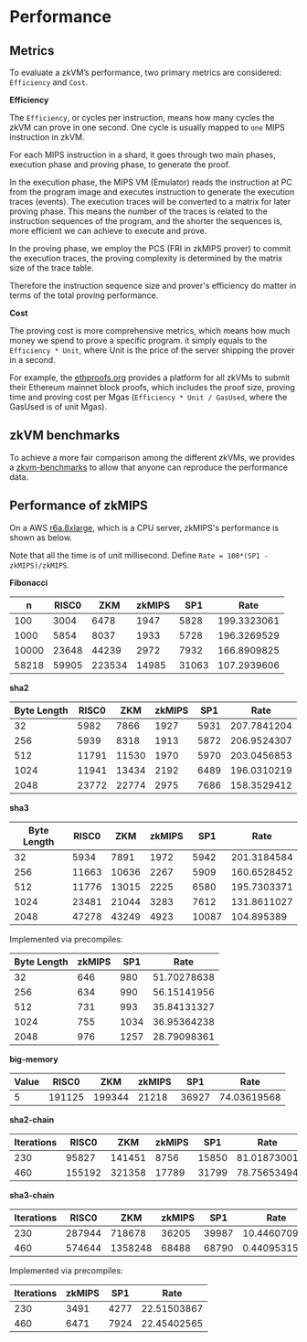 # Performance

## Metrics
To evaluate a zkVM’s performance, two primary metrics are considered: `Efficiency` and `Cost`.

**Efficiency** 

The `Efficiency`, or cycles per instruction, means how many cycles the zkVM can prove in one second. One cycle is usually mapped to `one` MIPS instruction in zkVM. 

For each MIPS instruction in a shard, it goes through two main phases, execution phase and proving phase, to generate the proof. 

In the execution phase, the MIPS VM (Emulator) reads the instruction at PC from the program image and executes instruction to generate the execution traces (events). The execution traces will be converted to a matrix for later proving phase. This means the number of the traces is related to the instruction sequences of the program, and the shorter the sequences is, more efficient we can achieve to execute and prove.  

In the proving phase, we employ the PCS (FRI in zkMIPS prover) to commit the execution traces, the proving complexity is determined by the matrix size of the trace table.

Therefore the instruction sequence size and prover's efficiency do matter in terms of the total proving performance. 

**Cost**

The proving cost is more comprehensive metrics, which means how much money we spend to prove a specific program. it simply equals to the `Efficiency * Unit`, where Unit is the price of the server shipping the prover in a second. 
 

For example, the [ethproofs.org](https://ethproofs.org/) provides a platform for all zkVMs to submit their Ethereum mainnet block proofs, which includes the proof size, proving time and proving cost per Mgas (`Efficiency * Unit / GasUsed`, where the GasUsed is of unit Mgas).


## zkVM benchmarks

To achieve a more fair comparison among the different zkVMs, we provides a [zkvm-benchmarks](https://github.com/zkMIPS/zkvm-benchmarks) to allow that anyone can reproduce the performance data. 


## Performance of zkMIPS

On a AWS [r6a.8xlarge](https://instances.vantage.sh/aws/ec2/r6a.8xlarge), which is a CPU server, zkMIPS's performance is shown as below. 


Note that all the time is of unit millisecond. Define `Rate = 100*(SP1 - zkMIPS)/zkMIPS`.


**Fibonacci**

| n      | RISC0  | ZKM    | zkMIPS | SP1     | Rate |
|--------|--------|--------|--------|---------|-------------------|
| 100    | 3004   | 6478   | 1947   | 5828    | 199.3323061       |
| 1000   | 5854   | 8037   | 1933   | 5728    | 196.3269529       |
| 10000  | 23648  | 44239  | 2972   | 7932    | 166.8909825       |
| 58218  | 59905  | 223534 | 14985  | 31063   | 107.2939606       |

**sha2**

| Byte Length | RISC0  | ZKM    | zkMIPS | SP1   | Rate |
|-------------|--------|--------|--------|-------|-------------------|
| 32          | 5982   | 7866   | 1927   | 5931  | 207.7841204       |
| 256         | 5939   | 8318   | 1913   | 5872  | 206.9524307       |
| 512         | 11791  | 11530  | 1970   | 5970  | 203.0456853       |
| 1024        | 11941  | 13434  | 2192   | 6489  | 196.0310219       |
| 2048        | 23772  | 22774  | 2975   | 7686  | 158.3529412       |

**sha3**

| Byte Length | RISC0  | ZKM    | zkMIPS | SP1   | Rate |
|-------------|--------|--------|--------|-------|-----------------------|
| 32          | 5934   | 7891   | 1972   | 5942  | 201.3184584           |
| 256         | 11663  | 10636  | 2267   | 5909  | 160.6528452           |
| 512         | 11776  | 13015  | 2225   | 6580  | 195.7303371           |
| 1024        | 23481  | 21044  | 3283   | 7612  | 131.8611027           |
| 2048        | 47278  | 43249  | 4923   | 10087 | 104.895389            |

Implemented via precompiles:

| Byte Length | zkMIPS | SP1   | Rate |
|-------------|--------|-------|-----------------------|
| 32          | 646    | 980   | 51.70278638           |
| 256         | 634    | 990   | 56.15141956           |
| 512         | 731    | 993   | 35.84131327           |
| 1024        | 755    | 1034  | 36.95364238           |
| 2048        | 976    | 1257  | 28.79098361           |

**big-memory**

| Value | RISC0   | ZKM     | zkMIPS | SP1    | Rate |
|-------|---------|---------|--------|--------|-----------------------|
| 5     | 191125  | 199344  | 21218  | 36927  | 74.03619568           |

**sha2-chain**

| Iterations | RISC0  | ZKM     | zkMIPS | SP1    | Rate |
|------------|--------|---------|--------|--------|-----------------------|
| 230        | 95827  | 141451  | 8756   | 15850  | 81.01873001           |
| 460        | 155192 | 321358  | 17789  | 31799  | 78.75653494           |

**sha3-chain**

| Iterations | RISC0   | ZKM      | zkMIPS | SP1    | Rate |
|------------|---------|----------|--------|--------|-----------------------|
| 230        | 287944  | 718678   | 36205  | 39987  | 10.44607098           |
| 460        | 574644  | 1358248  | 68488  | 68790  | 0.4409531597          |

Implemented via precompiles:

| Iterations | zkMIPS   | SP1    | Rate |
|------------|----------|--------|------------------|
| 230        | 3491     | 4277   | 22.51503867      |
| 460        | 6471     | 7924   | 22.45402565      |
